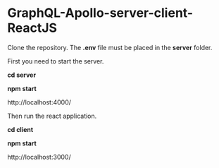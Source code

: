 # GraphQL-Apollo-server-client-ReactJS
Clone the repository.
The **.env** file must be placed in the **server** folder.

First you need to start the server.

**cd server**

**npm start**

http://localhost:4000/

Then run the react application.

**cd client**

**npm start**

http://localhost:3000/
